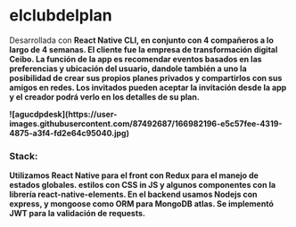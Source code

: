 # elclubdelplan

<p>Desarrollada con <b>React Native CLI<b>, en conjunto con 4 compañeros a lo largo de 4 semanas. El cliente fue la empresa de transformación digital Ceibo. La función de la app es recomendar eventos basados en las preferencias y ubicación del usuario, dandole también a uno la posibilidad de crear sus propios planes privados y compartirlos con sus amigos en redes. Los invitados pueden aceptar la invitación desde la app y el creador podrá verlo en los detalles de su plan.
 </p>
 ![agucdpdesk](https://user-images.githubusercontent.com/87492687/166982196-e5c57fee-4319-4875-a3f4-fd2e64c95040.jpg)


 <h3>Stack:</h3>
Utilizamos React Native para el front con Redux para el manejo de estados globales. estilos con CSS in JS y algunos componentes con la librería react-native-elements.
En el backend usamos Nodejs con express, y mongoose como ORM para MongoDB atlas. 
Se implementó JWT para la validación de requests.
